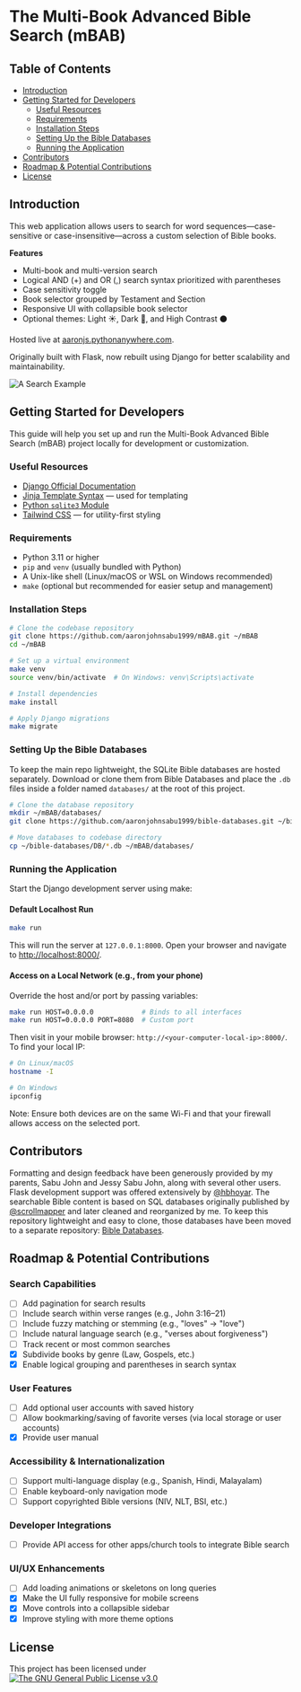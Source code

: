 # The Multi-Book Advanced Bible Search (mBAB)

## Table of Contents

- [Introduction](#introduction)  
- [Getting Started for Developers](#getting-started-for-developers)  
  - [Useful Resources](#useful-resources)  
  - [Requirements](#requirements)  
  - [Installation Steps](#installation-steps)  
  - [Setting Up the Bible Databases](#setting-up-the-bible-databases)  
  - [Running the Application](#running-the-application)  
- [Contributors](#contributors)  
- [Roadmap & Potential Contributions](#roadmap--potential-contributions)  
- [License](#license)

## Introduction

This web application allows users to search for word sequences—case-sensitive or case-insensitive—across a custom selection of Bible books.

**Features**
- Multi-book and multi-version search
- Logical AND (+) and OR (,) search syntax prioritized with parentheses
- Case sensitivity toggle
- Book selector grouped by Testament and Section
- Responsive UI with collapsible book selector
- Optional themes: Light ☀️, Dark 🌙, and High Contrast ⚫

Hosted live at [aaronjs.pythonanywhere.com](http://aaronjs.pythonanywhere.com/).

Originally built with Flask, now rebuilt using Django for better scalability and maintainability.

![A Search Example](./searchapp/static/searchapp/images/mBAB_demo.gif "Searching for 'spirit' and 'holy' and 'christ' within the non-Pauline New Testament books in the English Standard Version English Bible")

## Getting Started for Developers

This guide will help you set up and run the Multi-Book Advanced Bible Search (mBAB) project locally for development or customization.

### Useful Resources

- [Django Official Documentation](https://docs.djangoproject.com/en/stable/)
- [Jinja Template Syntax](https://jinja.palletsprojects.com/en/2.11.x/templates/) — used for templating
- [Python `sqlite3` Module](https://docs.python.org/3/library/sqlite3.html)
- [Tailwind CSS](https://tailwindcss.com/docs) — for utility-first styling

### Requirements

- Python 3.11 or higher
- `pip` and `venv` (usually bundled with Python)
- A Unix-like shell (Linux/macOS or WSL on Windows recommended)
- `make` (optional but recommended for easier setup and management)

### Installation Steps

```bash
# Clone the codebase repository
git clone https://github.com/aaronjohnsabu1999/mBAB.git ~/mBAB
cd ~/mBAB

# Set up a virtual environment
make venv
source venv/bin/activate  # On Windows: venv\Scripts\activate

# Install dependencies
make install

# Apply Django migrations
make migrate
```

### Setting Up the Bible Databases
To keep the main repo lightweight, the SQLite Bible databases are hosted separately.
Download or clone them from Bible Databases and place the `.db` files inside a folder named `databases/` at the root of this project.

```bash
# Clone the database repository
mkdir ~/mBAB/databases/
git clone https://github.com/aaronjohnsabu1999/bible-databases.git ~/bible-databases/

# Move databases to codebase directory
cp ~/bible-databases/DB/*.db ~/mBAB/databases/
```

### Running the Application
Start the Django development server using make:

#### Default Localhost Run

```bash
make run
```
This will run the server at `127.0.0.1:8000`. Open your browser and navigate to [http://localhost:8000/](http://localhost:8000/).

#### Access on a Local Network (e.g., from your phone)

Override the host and/or port by passing variables:

```bash
make run HOST=0.0.0.0            # Binds to all interfaces
make run HOST=0.0.0.0 PORT=8080  # Custom port
```

Then visit in your mobile browser: `http://<your-computer-local-ip>:8000/`. To find your local IP:

```bash
# On Linux/macOS
hostname -I

# On Windows
ipconfig
```

Note: Ensure both devices are on the same Wi-Fi and that your firewall allows access on the selected port.

## Contributors

Formatting and design feedback have been generously provided by my parents, Sabu John and Jessy Sabu John, along with several other users.
Flask development support was offered extensively by [@hbhoyar](https://github.com/hbhoyar).
The searchable Bible content is based on SQL databases originally published by [@scrollmapper](https://github.com/scrollmapper) and later cleaned and reorganized by me. To keep this repository lightweight and easy to clone, those databases have been moved to a separate repository: [Bible Databases](https://github.com/aaronjohnsabu1999/bible-databases).

## Roadmap & Potential Contributions

### Search Capabilities
- [ ] Add pagination for search results
- [ ] Include search within verse ranges (e.g., John 3:16–21)
- [ ] Include fuzzy matching or stemming (e.g., "loves" → "love")
- [ ] Include natural language search (e.g., "verses about forgiveness")
- [ ] Track recent or most common searches
- [x] Subdivide books by genre (Law, Gospels, etc.)
- [x] Enable logical grouping and parentheses in search syntax

### User Features
- [ ] Add optional user accounts with saved history
- [ ] Allow bookmarking/saving of favorite verses (via local storage or user accounts)
- [x] Provide user manual

### Accessibility & Internationalization
- [ ] Support multi-language display (e.g., Spanish, Hindi, Malayalam)
- [ ] Enable keyboard-only navigation mode
- [ ] Support copyrighted Bible versions (NIV, NLT, BSI, etc.)

### Developer Integrations
- [ ] Provide API access for other apps/church tools to integrate Bible search

### UI/UX Enhancements
- [ ] Add loading animations or skeletons on long queries
- [x] Make the UI fully responsive for mobile screens
- [x] Move controls into a collapsible sidebar
- [x] Improve styling with more theme options

## License

This project has been licensed under [![The GNU General Public License v3.0](https://www.gnu.org/graphics/gplv3-88x31.png "The GNU General Public License v3.0")](https://www.gnu.org/licenses/gpl-3.0.en.html)
